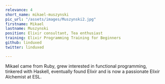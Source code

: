 ```yaml
---
relevance: 4
short_name: mikael-muszynski
pic_url: "/assets/images/Muszynski2.jpg"
firstname: Mikael
lastname: Muszynski
position: Elixir consultant, Tea enthusiast
training: Elixir Programming Training for Beginners
github: linduxed
twitter: linduxed

---
```

<p>Mikael came from Ruby, grew interested in functional programming, tinkered with Haskell, eventually found Elixir and is now a passionate Elixir Alchemist at ESL.</p>